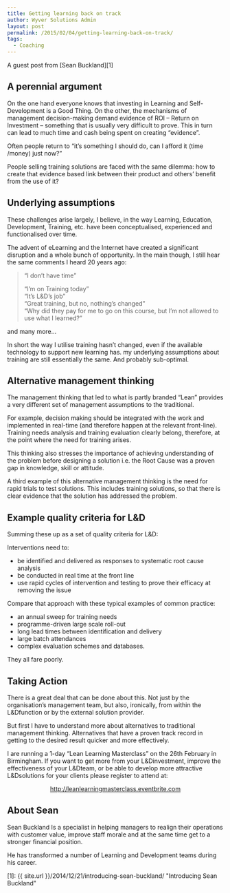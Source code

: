 ```yaml
---
title: Getting learning back on track
author: Wyver Solutions Admin
layout: post
permalink: /2015/02/04/getting-learning-back-on-track/
tags:
  - Coaching
---
```

A guest post from [Sean Buckland][1]

## A perennial argument

On the one hand everyone knows that investing in Learning and Self-Development is a Good Thing. On the other, the mechanisms of management decision-making demand evidence of ROI &#8211; Return on Investment – something that is usually very difficult to prove. This in turn can lead to much time and cash being spent on creating “evidence”.

Often people return to “it’s something I should do, can I afford it (time /money) just now?”

People selling training solutions are faced with the same dilemma: how to create that evidence based link between their product and others’ benefit from the use of it?

## Underlying assumptions

These challenges arise largely, I believe, in the way Learning, Education, Development, Training, etc. have been conceptualised, experienced and functionalised over time.

The advent of eLearning and the Internet have created a significant disruption and a whole bunch of opportunity. In the main though, I still hear the same comments I heard 20 years ago:

> &#8220;I don’t have time&#8221;
>
> &#8220;I’m on Training today&#8221;  
> &#8220;It’s L&D’s job&#8221;  
> &#8220;Great training, but no, nothing’s changed&#8221;  
> &#8220;Why did they pay for me to go on this course, but I’m not allowed to use what I learned?&#8221;

and many more&#8230;

In short the way I utilise training hasn’t changed, even if the available technology to support new learning has. my underlying assumptions about training are still essentially the same. And probably sub-optimal.

## Alternative management thinking

The management thinking that led to what is partly branded “Lean” provides a very different set of management assumptions to the traditional.

For example, decision making should be integrated with the work and implemented in real-time (and therefore happen at the relevant front-line). Training needs analysis and training evaluation clearly belong, therefore, at the point where the need for training arises.

This thinking also stresses the importance of achieving understanding of the problem before designing a solution i.e. the Root Cause was a proven gap in knowledge, skill or attitude.

A third example of this alternative management thinking is the need for rapid trials to test solutions. This includes training solutions, so that there is clear evidence that the solution has addressed the problem.

## Example quality criteria for L&D

Summing these up as a set of quality criteria for L&D:

Interventions need to:

  * be identified and delivered as responses to systematic root cause analysis
  * be conducted in real time at the front line
  * use rapid cycles of intervention and testing to prove their efficacy at removing the issue

Compare that approach with these typical examples of common practice:

  * an annual sweep for training needs
  * programme-driven large scale roll-out
  * long lead times between identification and delivery
  * large batch attendances
  * complex evaluation schemes and databases.

They all fare poorly.

## Taking Action

There is a great deal that can be done about this. Not just by the organisation’s management team, but also, ironically, from within the L&amp;Dfunction or by the external solution provider.

But first I have to understand more about alternatives to traditional management thinking. Alternatives that have a proven track record in getting to the desired result quicker and more effectively.

I are running a 1-day “Lean Learning Masterclass” on the 26th February in Birmingham. If you want to get more from your L&amp;Dinvestment, improve the effectiveness of your L&amp;Dteam, or be able to develop more attractive L&amp;Dsolutions for your clients please register to attend at:

<p style="text-align: center;">
  <a href="http://leanlearningmasterclass.eventbrite.com">http://leanlearningmasterclass.eventbrite.com</a>
</p>

## About Sean

Sean Buckland Is a specialist in helping managers to realign their operations with customer value, improve staff morale and at the same time get to a stronger financial position.

He has transformed a number of Learning and Development teams during his career.

 [1]: {{ site.url }}/2014/12/21/introducing-sean-buckland/ "Introducing Sean Buckland"

